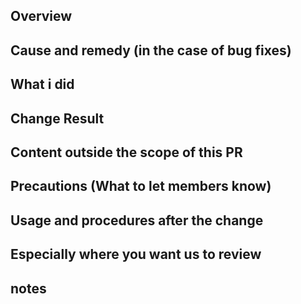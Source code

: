 ## Overview 
## Cause and remedy (in the case of bug fixes) 
## What i did
## Change Result
## Content outside the scope of this PR	
## Precautions (What to let members know)
## Usage and procedures after the change
## Especially where you want us to review
## notes

